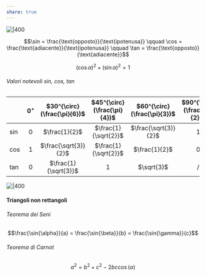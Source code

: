 ```yaml
---
share: true
---
```

![|400](7bb52af15c6dd4f3cf48211255756a20_MD5%201.png)

$$\sin = \frac{\text{opposto}}{\text{ipotenusa}} \qquad \cos = \frac{\text{adiacente}}{\text{ipotenusa}} \qquad \tan = \frac{\text{opposto}}{\text{adiacente}}$$

$$(\cos{\alpha})^2 + (\sin{\alpha})^2 = 1$$

###### Valori notevoli sin, cos, tan
|        | $0^{\circ}$ | $30^{\circ} (\frac{\pi}{6})$ | $45^{\circ} (\frac{\pi}{4})$ | $60^{\circ} (\frac{\pi}{3})$ | $90^{\circ} (\frac{\pi}{2})$ |
| ------ |:-----------:|:----------------------------:|:----------------------------:|:----------------------------:|:----------------------------:|
| $\sin$ |     $0$     |        $\frac{1}{2}$         |     $\frac{1}{\sqrt{2}}$     |     $\frac{\sqrt{3}}{2}$     |             $1$              |
| $\cos$ |     $1$     |     $\frac{\sqrt{3}}{2}$     |     $\frac{1}{\sqrt{2}}$     |        $\frac{1}{2}$         |             $0$              |
| $\tan$ |     $0$     |     $\frac{1}{\sqrt{3}}$     |             $1$              |          $\sqrt{3}$          | $/$                             |


![|400](a58885a845ec640ba3c46b1eff131a38_MD5%201.png)


#### Triangoli non rettangoli
###### Teorema dei Seni

$$\frac{\sin{\alpha}}{a} = \frac{\sin{\beta}}{b} = \frac{\sin{\gamma}}{c}$$

###### Teorema di Carnot
$$a^2 = b^2+c^2 - 2bc\cos{(\alpha)}$$